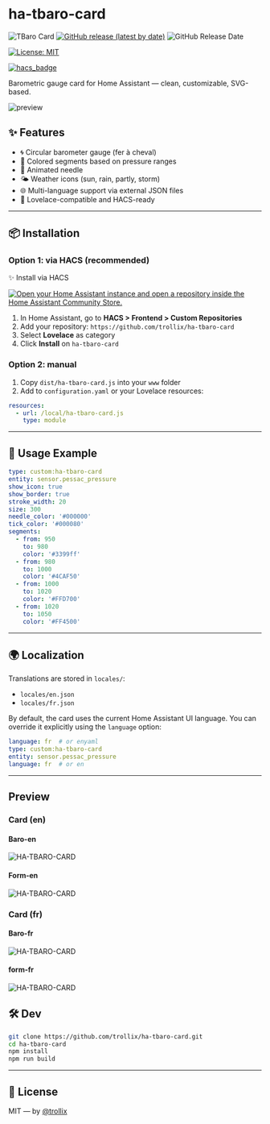 # ha-tbaro-card

![TBaro Card](https://img.shields.io/github/v/release/trollix/ha-tbaro-card)
[![GitHub release (latest by date)](https://img.shields.io/github/v/release/trollix/ha-tbaro-card)](https://github.com/trollix/ha-tbaro-card/releases)
![GitHub Release Date](https://img.shields.io/github/release-date/trollix/ha-tbaro-card)

[![License: MIT](https://img.shields.io/badge/License-MIT-yellow.svg)](LICENSE)

[![hacs_badge](https://img.shields.io/badge/HACS-Default-orange.svg?style=flat)](https://github.com/custom-components/hacs)

Barometric gauge card for Home Assistant — clean, customizable, SVG-based.

![preview](https://github.com/trollix/ha-tbaro-card/blob/main/img_tbaro_en.png?raw=true)

## ✨ Features

- 🌀 Circular barometer gauge (fer à cheval)
- 🎨 Colored segments based on pressure ranges
- 📍 Animated needle
- 🌤️ Weather icons (sun, rain, partly, storm)
- 🌐 Multi-language support via external JSON files
- 🧩 Lovelace-compatible and HACS-ready

---

## 📦 Installation

### Option 1: via HACS (recommended)

✨ Install via HACS

[![Open your Home Assistant instance and open a repository inside the Home Assistant Community Store.](https://my.home-assistant.io/badges/hacs_repository.svg)](https://my.home-assistant.io/redirect/hacs_repository/?owner=trollix&repository=ha-tbaro-card)

1. In Home Assistant, go to **HACS > Frontend > Custom Repositories**
2. Add your repository: `https://github.com/trollix/ha-tbaro-card`
3. Select **Lovelace** as category
4. Click **Install** on `ha-tbaro-card`

### Option 2: manual

1. Copy `dist/ha-tbaro-card.js` into your `www` folder
2. Add to `configuration.yaml` or your Lovelace resources:

```yaml
resources:
  - url: /local/ha-tbaro-card.js
    type: module
```

---

## 🧪 Usage Example

```yaml
type: custom:ha-tbaro-card
entity: sensor.pessac_pressure
show_icon: true
show_border: true
stroke_width: 20
size: 300
needle_color: '#000000'
tick_color: '#000080'
segments:
  - from: 950
    to: 980
    color: '#3399ff'
  - from: 980
    to: 1000
    color: '#4CAF50'
  - from: 1000
    to: 1020
    color: '#FFD700'
  - from: 1020
    to: 1050
    color: '#FF4500'
```

---

## 🌍 Localization

Translations are stored in `locales/`:

- `locales/en.json`
- `locales/fr.json`

By default, the card uses the current Home Assistant UI language.
You can override it explicitly using the `language` option:

```yaml
language: fr  # or enyaml
type: custom:ha-tbaro-card
entity: sensor.pessac_pressure
language: fr  # or en
```

---

## Preview

### Card (en)

#### Baro-en

![HA-TBARO-CARD](https://github.com/trollix/ha-tbaro-card/blob/main/img_tbaro_en.png?raw=true "Ha TBaro Card")

#### Form-en

![HA-TBARO-CARD](https://github.com/trollix/ha-tbaro-card/blob/main/img_form_border_en.png?raw=true "Ha TBaro Card")

### Card (fr)

#### Baro-fr

![HA-TBARO-CARD](https://github.com/trollix/ha-tbaro-card/blob/main/img_tbaro_fr.png?raw=true "Ha TBaro Card")

#### form-fr

![HA-TBARO-CARD](https://github.com/trollix/ha-tbaro-card/blob/main/img_form_border_fr.png?raw=true "Ha TBaro Card")

## 🛠️ Dev

```bash
git clone https://github.com/trollix/ha-tbaro-card.git
cd ha-tbaro-card
npm install
npm run build
```

---

## 🧾 License

MIT — by [@trollix](https://github.com/your-username)
